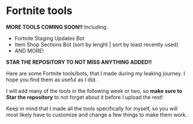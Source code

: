 # Fortnite tools

**MORE TOOLS COMING SOON!!**
Including:
 - Fortnite Staging Updates Bot
 - Item Shop Sections Bot (sort by lenght | sort by least recently used)
 - AND MORE!
 
 **STAR THE REPOSITORY TO NOT MISS ANYTHING ADDED!!**

Here are some Fortnite tools/bots, that I made during my leaking journey. I hope you find them as useful as I did.

I will add many of the tools in the following week or two, so **make sure to Star the repository** to not forget about it before I upload the rest!

Keep in mind that I made all the tools specifically for myself, so you will most likely have to customize and change a few things to make them work.
